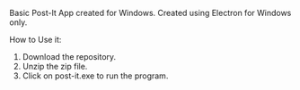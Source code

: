 Basic Post-It App created for Windows. Created using Electron for Windows only. 

How to Use it:
1. Download the repository.
2. Unzip the zip file. 
3. Click on post-it.exe to run the program. 

